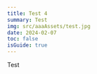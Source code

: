 ```yaml
---
title: Test 4
summary: Test
img: src/aaaAssets/test.jpg
date: 2024-02-07
toc: false
isGuide: true
---
```

Test
